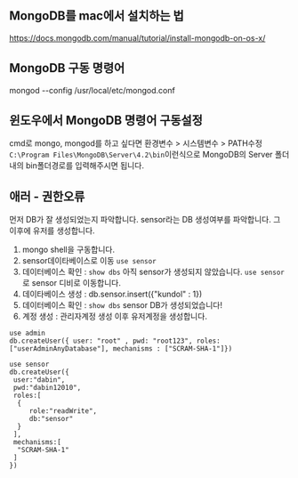## MongoDB를 mac에서 설치하는 법
https://docs.mongodb.com/manual/tutorial/install-mongodb-on-os-x/

## MongoDB 구동 명령어
mongod --config /usr/local/etc/mongod.conf 

## 윈도우에서 MongoDB 명령어 구동설정
cmd로 mongo, mongod를 하고 싶다면 환경변수 > 시스템변수 > PATH수정
`C:\Program Files\MongoDB\Server\4.2\bin`이런식으로 MongoDB의 Server 폴더내의 bin폴더경로를 입력해주시면 됩니다. 

## 애러 - 권한오류
먼저 DB가 잘 생성되었는지 파악합니다. sensor라는 DB 생성여부를 파악합니다. 그 이후에 유저를 생성합니다.

1. mongo shell을 구동합니다.
2. sensor데이타베이스로 이동 `use sensor` 
3. 데이터베이스 확인 : `show dbs` 아직 sensor가 생성되지 않았습니다. `use sensor`로 sensor 디비로 이동합니다.
4. 데이타베이스 생성 : db.sensor.insert({"kundol" : 1})
5. 데이터베이스 확인 : `show dbs` sensor DB가 생성되었습니다! 
6. 계정 생성 : 관리자계정 생성 이후 유저계정을 생성합니다.
```
use admin
db.createUser({ user: "root" , pwd: "root123", roles: ["userAdminAnyDatabase"], mechanisms : ["SCRAM-SHA-1"]})  

use sensor
db.createUser({  
 user:"dabin",
 pwd:"dabin12010",
 roles:[  
  {  
     role:"readWrite",
     db:"sensor"
  }
 ],
 mechanisms:[  
  "SCRAM-SHA-1"
 ]
})
``` 
 

 